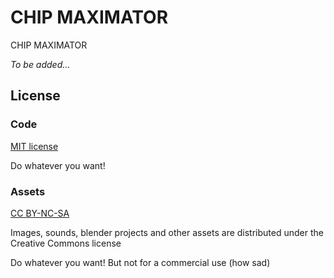 # CHIP MAXIMATOR

CHIP MAXIMATOR

*To be added...*


## License

### Code

[MIT license](./LICENSE)

Do whatever you want!

### Assets

[CC BY-NC-SA](./LICENSE-ASSETS)

Images, sounds, blender projects and other assets are distributed under the
Creative Commons license

Do whatever you want! But not for a commercial use (how sad)
